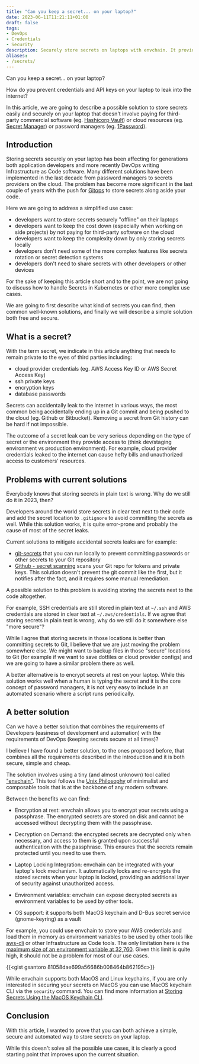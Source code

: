 ```yaml
---
title: "Can you keep a secret... on your laptop?"
date: 2023-06-11T11:21:11+01:00
draft: false
tags:
- DevOps
- Credentials
- Security
description: Securely store secrets on laptops with envchain. It provides encryption at rest and integration with laptop lock mechanisms
aliases:
- /secrets/
---
```

<!--more-->

<!--- caption --->
<!-- Keep a secret -->

Can you keep a secret... on your laptop?

How do you prevent credentials and API keys on your laptop to leak into the internet?

In this article, we are going to describe a possible solution to store secrets easily and securely on your laptop that doesn't involve paying for third-party commercial software (eg. [Hashicorp Vault](https://www.vaultproject.io/)) or cloud resources (eg. [Secret Manager](https://aws.amazon.com/secrets-manager/)) or password managers (eg. [1Password](https://1password.com/)).

## Introduction

Storing secrets securely on your laptop has been affecting for generations both application developers and more recently DevOps writing Infrastructure as Code software. Many different solutions have been implemented in the last decade from password managers to secrets providers on the cloud. The problem has become more significant in the last couple of years with the push for [Gitops](https://www.gitops.tech/) to store secrets along aside your code.

Here we are going to address a simplified use case:

- developers want to store secrets securely "offline" on their laptops
- developers want to keep the cost down (especially when working on side projects) by not paying for third-party software on the cloud
- developers want to keep the complexity down by only storing secrets locally
- developers don't need some of the more complex features like secrets rotation or secret detection systems
- developers don't need to share secrets with other developers or other devices

For the sake of keeping this article short and to the point, we are not going to discuss how to handle Secrets in Kubernetes or other more complex use cases.

We are going to first describe what kind of secrets you can find, then common well-known solutions, and finally we will describe a simple solution both free and secure. 

## What is a secret?
With the term secret, we indicate in this article anything that needs to remain private to the eyes of third parties including:

- cloud provider credentials (eg. AWS Access Key ID or AWS Secret Access Key)
- ssh private keys
- encryption keys
- database passwords

Secrets can accidentally leak to the internet in various ways, the most common being accidentally ending up in a Git commit and being pushed to the cloud (eg. Github or Bitbucket). Removing a secret from Git history can be hard if not impossible.

The outcome of a secret leak can be very serious depending on the type of secret or the environment they provide access to (think dev/staging environment vs production environment). For example, cloud provider credentials leaked to the internet can cause hefty bills and unauthorized access to customers' resources. 

## Problems with current solutions
Everybody knows that storing secrets in plain text is wrong. Why do we still do it in 2023, then?

Developers around the world store secrets in clear text next to their code and add the secret location to `.gitignore` to avoid committing the secrets as well. While this solution works, it is quite error-prone and probably the cause of most of the secret leaks.

Current solutions to mitigate accidental secrets leaks are for example:

- [git-secrets](https://github.com/awslabs/git-secrets) that you can run locally to prevent committing passwords or other secrets to your Git repository
- [Github - secret scanning](https://docs.github.com/en/code-security/secret-scanning/about-secret-scanning) scans your Git repo for tokens and private keys. This solution doesn't prevent the git commit like the first, but it notifies after the fact, and it requires some manual remediation.

A possible solution to this problem is avoiding storing the secrets next to the code altogether.

For example, SSH credentials are still stored in plain text at `~/.ssh` and AWS credentials are stored in clear text at `~/.aws/credentials`. If we agree that storing secrets in plain text is wrong, why do we still do it somewhere else "more secure"?

While I agree that storing secrets in those locations is better than committing secrets to Git, I believe that we are just moving the problem somewhere else. We might want to backup files in those "secure" locations to Git (for example if we want to save dotfiles or cloud provider configs) and we are going to have a similar problem there as well. 

A better alternative is to encrypt secrets at rest on your laptop. While this solution works well when a human is typing the secret and it is the core concept of password managers, it is not very easy to include in an automated scenario where a script runs periodically.


## A better solution
Can we have a better solution that combines the requirements of Developers (easiness of development and automation) with the requirements of DevOps (keeping secrets secure at all times)?

I believe I have found a better solution, to the ones proposed before, that combines all the requirements described in the introduction and it is both secure, simple and cheap.

The solution involves using a tiny (and almost unknown) tool called ["envchain"](https://github.com/sorah/envchain). This tool follows the [Unix Philosophy](https://en.wikipedia.org/wiki/Unix_philosophy) of minimalist and composable tools that is at the backbone of any modern software.

Between the benefits we can find:

- Encryption at rest: envchain allows you to encrypt your secrets using a passphrase. The encrypted secrets are stored on disk and cannot be accessed without decrypting them with the passphrase.

- Decryption on Demand: the encrypted secrets are decrypted only when necessary, and access to them is granted upon successful authentication with the passphrase. This ensures that the secrets remain protected until you need to use them.

- Laptop Locking Integration: envchain can be integrated with your laptop's lock mechanism. It automatically locks and re-encrypts the stored secrets when your laptop is locked, providing an additional layer of security against unauthorized access.

- Environment variables: envchain can expose decrypted secrets as environment variables to be used by other tools. 

- OS support: it supports both MacOS keychain and D-Bus secret service (gnome-keyring) as a vault

For example, you could use envchain to store your AWS credentials and load them in memory as environment variables to be used by other tools like [aws-cli](https://github.com/aws/aws-cli) or other Infrastructure as Code tools. The only limitation here is the [maximum size of an environment variable at 32,760](https://devblogs.microsoft.com/oldnewthing/20100203-00/?p=15083). Given this limit is quite high, it should not be a problem for most of our use cases.

{{<gist gsantoro 81058dae699a56686b008464b862195c>}}

While envchain supports both MacOS and Linux keychains, if you are only interested in securing your secrets on MacOS you can use MacOS keychain CLI via the `security` command. You can find more information at [Storing Secrets Using the MacOS Keychain CLI](https://www.aria.ai/blog/posts/storing-secrets-with-keychain.html).

## Conclusion
With this article, I wanted to prove that you can both achieve a simple, secure and automated way to store secrets on your laptop.

While this doesn't solve all the possible use cases, it is clearly a good starting point that improves upon the current situation.
